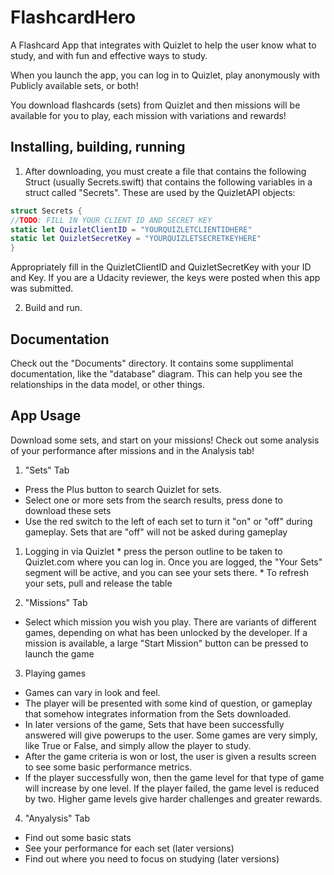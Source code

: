 # FlashcardHero
A Flashcard App that integrates with Quizlet to help the user know what to study, and with fun and effective ways to study.

When you launch the app, you can log in to Quizlet, play anonymously with Publicly available sets, or both!

You download flashcards (sets) from Quizlet and then missions will be available for you to play, each mission with variations and rewards!

## Installing, building, running

1. After downloading, you must create a file that contains the following Struct (usually Secrets.swift) that contains the following variables in a struct called "Secrets".  These are used by the QuizletAPI objects:

  ```swift
  struct Secrets {
  //TODO: FILL IN YOUR CLIENT ID AND SECRET KEY
  static let QuizletClientID = "YOURQUIZLETCLIENTIDHERE"
  static let QuizletSecretKey = "YOURQUIZLETSECRETKEYHERE"
  }
  ```
  Appropriately fill in the QuizletClientID and QuizletSecretKey with your ID and Key.  If you are a Udacity reviewer, the keys were posted when this app was submitted.

2. Build and run.

## Documentation
Check out the "Documents" directory.  It contains some supplimental documentation, like the "database" diagram. This can help you see the relationships in the data model, or other things.

## App Usage
Download some sets, and start on your missions!
Check out some analysis of your performance after missions and in the Analysis tab!

1. "Sets" Tab
  * Press the Plus button to search Quizlet for sets.
  * Select one or more sets from the search results, press done to download these sets
  * Use the red switch to the left of each set to turn it "on" or "off" during gameplay.  Sets that are "off" will not be asked during gameplay
  1. Logging in via Quizlet
    * press the person outline to be taken to Quizlet.com where you can log in.  Once you are logged, the "Your Sets" segment will be active, and you can see your sets there.
    * To refresh your sets, pull and release the table

2. "Missions" Tab
  * Select which mission you wish you play.  There are variants of different games, depending on what has been unlocked by the developer.  If a mission is available, a large "Start Mission" button can be pressed to launch the game

3. Playing games
  * Games can vary in look and feel.
  * The player will be presented with some kind of question, or gameplay that somehow integrates information from the Sets downloaded.
  * In later versions of the game, Sets that have been successfully answered will give powerups to the user.  Some games are very simply, like True or False, and simply allow the player to study.
  * After the game criteria is won or lost, the user is given a results screen to see some basic performance metrics.
  * If the player successfully won, then the game level for that type of game will increase by one level.  If the player failed, the game level is reduced by two.  Higher game levels give harder challenges and greater rewards.

4. "Anyalysis" Tab
  * Find out some basic stats
  * See your performance for each set (later versions)
  * Find out where you need to focus on studying (later versions)
